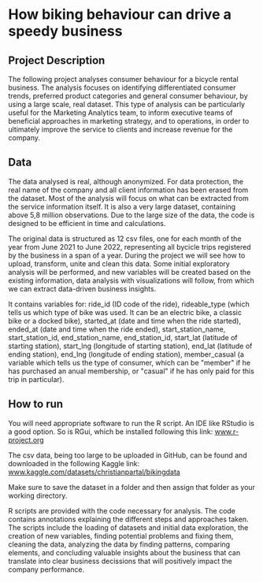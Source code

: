 # How biking behaviour can drive a speedy business

## Project Description
The following project analyses consumer behaviour for a bicycle rental business.
The analysis focuses on identifying differentiated consumer trends, preferred product categories and general consumer behaviour, by using a large scale, real dataset.
This type of analysis can be particularly useful for the Marketing Analytics team, to inform executive teams of beneficial approaches in marketing strategy, and to operations, in order to ultimately improve the service to clients and increase revenue for the company.

## Data
The data analysed is real, although anonymized. For data protection, the real name of the company and all client information has been erased from the dataset. Most of the analysis will focus on what can be extracted from the service information itself. It is also a very large dataset, containing above 5,8 million observations. Due to the large size of the data, the code is designed to be efficient in time and calculations.

The original data is structured as 12 csv files, one for each month of the year from June 2021 to June 2022, representing all bycicle trips registered by the business in a span of a year. During the project we will see how to upload, transform, unite and clean this data. Some initial exploratory analysis will be performed, and new variables will be created based on the existing information, data analysis with visualizations will follow, from which we can extract data-driven business insights. 

It contains variables for: ride_id (ID code of the ride), rideable_type (which tells us which type of bike was used. It can be an electric bike, a classic bike or a docked bike), started_at (date and time when the ride started), ended_at (date and time when the ride ended), start_station_name, start_station_id, end_station_name, end_station_id, start_lat (latitude of starting station), start_lng (longitude of starting station), end_lat (latitude of ending station), end_lng (longitude of ending station), member_casual (a variable which tells us the type of consumer, which can be "member" if he has purchased an anual membership, or "casual" if he has only paid for this trip in particular).

## How to run
You will need appropriate software to run the R script. An IDE like RStudio is a good option. So is RGui, which be installed following this link:
www.r-project.org

The csv data, being too large to be uploaded in GitHub, can be found and downloaded in the following Kaggle link:
www.kaggle.com/datasets/christianpartal/bikingdata

Make sure to save the dataset in a folder and then assign that folder as your working directory.

R scripts are provided with the code necessary for analysis. The code contains annotations explaining the different steps and approaches taken.
The scripts include the loading of datasets and initial data exploration, the creation of new variables, finding potential problems and fixing them, cleaning the data, analyzing the data by finding patterns, comparing elements, and concluding valuable insights about the business that can translate into clear business decissions that will positively impact the company performance.
